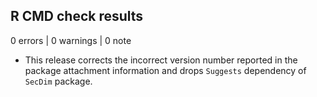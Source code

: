 ## R CMD check results

0 errors | 0 warnings | 0 note

* This release corrects the incorrect version number reported in the package 
  attachment information and drops `Suggests` dependency of `SecDim` package.
